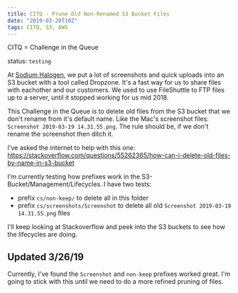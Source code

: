 ```yaml
---
title: CITQ - Prune Old Non-Renamed S3 Bucket Files
date: "2019-03-20T10Z"
tags: CITQ, S3, AWS
---
```


CITQ = Challenge in the Queue

status: `testing`

At [Sodium Halogen](https://sodiumhalogen.com?ref=csio), we put a lot of screenshots and quick uploads into an S3 bucket with a tool called Dropzone. It's a fast way for us to share files with eachother and our customers. We used to use FileShuttle to FTP files up to a server, until it stopped working for us mid 2018.

This Challenge in the Queue is to delete old files from the S3 bucket that we don't rename from it's default name. Like the Mac's screenshot files: `Screenshot 2019-03-19 14.31.55.png`. The rule should be, if we don't rename the screenshot then ditch it.

I've asked the internet to help with this one:
https://stackoverflow.com/questions/55262365/how-can-i-delete-old-files-by-name-in-s3-bucket

I'm currently testing how prefixes work in the S3-Bucket/Management/Lifecycles. I have two tests:

- prefix `cs/non-keep/` to delete all in this folder
- prefix `cs/screenshots/Screenshot` to delete all old `Screenshot 2019-03-19 14.31.55.png` files

I'll keep looking at Stackoverflow and peek into the S3 buckets to see how the lifecycles are doing.

## Updated 3/26/19

Currently, I've found the `Screenshot` and `non-keep` prefixes worked great. I'm going to stick with this until we need to do a more refined pruning of files.
